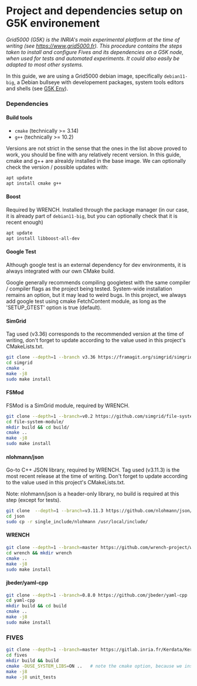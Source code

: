 # Project and dependencies setup on G5K environement

*Grid5000 (G5K) is the INRIA's main experimental platform at the time of writing (see https://www.grid5000.fr). This procedure contains the steps taken to install and configure Fives and its dependencies on a G5K node, when used for tests and automated experiments. It could also easily be adapted to most other systems.*

In this guide, we are using a Grid5000 debian image, specifically `debian11-big`, a Debian bullseye with developement packages, system tools editors and shells (see [G5K Env](https://www.grid5000.fr/w/Generated/Environments)).

### Dependencies

#### Build tools

- `cmake` (technically >= 3.14)
- `g++` (technically >= 10.2)

Versions are not strict in the sense that the ones in the list above proved to work, you should be fine with any relatively recent version.
In this guide, cmake and g++ are alrealdy installed in the base image. We can optionally check the version / possible updates with:

```bash
apt update
apt install cmake g++
```

#### Boost

Required by WRENCH.
Installed through the package manager (in our case, it is already part of `debian11-big`, but you can optionally check that it is recent enough)

```bash
apt update
apt install libboost-all-dev
```

#### Google Test

Although google test is an external dependency for dev environments, it is always integrated with our own CMake build.

Google generally recommends compiling googletest with the same compiler / compiler flags as the project being tested. System-wide installation remains an option, but it may lead to weird bugs.
In this project, we always add google test using cmake FetchContent module, as long as the 'SETUP_GTEST' option is true (default).

#### SimGrid

Tag used (v3.36) corresponds to the recommended version at the time of writing, don't forget to update according to the value used in this project's CMakeLists.txt.

```bash
git clone --depth=1 --branch v3.36 https://framagit.org/simgrid/simgrid.git
cd simgrid
cmake .
make -j8
sudo make install
```

#### FSMod

FSMod is a SimGrid module, required by WRENCH. 

```bash
git clone --depth=1 --branch=v0.2 https://github.com/simgrid/file-system-module
cd file-system-module/
mkdir build && cd build/
cmake ..
make -j8
sudo make install
```

#### nlohmann/json

Go-to C++ JSON library, required by WRENCH.
Tag used (v3.11.3) is the most recent release at the time of writing. Don't forget to update according to the value used in this project's CMakeLists.txt.

Note: nlohmann/json is a header-only library, no build is required at this step (except for tests). 

```bash
git clone  --depth=1 --branch=v3.11.3 https://github.com/nlohmann/json/
cd json
sudo cp -r single_include/nlohmann /usr/local/include/
```

#### WRENCH


```bash
git clone --depth=1 --branch=master https://github.com/wrench-project/wrench.git
cd wrench && mkdir wrench
cmake ..
make -j8
sudo make install
```

#### jbeder/yaml-cpp

```bash
git clone --depth=1 --branch=0.8.0 https://github.com/jbeder/yaml-cpp
cd yaml-cpp
mkdir build && cd build
cmake ..
make -j8
sudo make install
```

### FIVES

```bash
git clone --depth=1 --branch=master https://gitlab.inria.fr/Kerdata/Kerdata-Codes/fives.git
cd fives
mkdir build && build
cmake -DUSE_SYSTEM_LIBS=ON ..   # note the cmake option, because we installed dependencies beforehand
make -j8
make -j8 unit_tests
```


